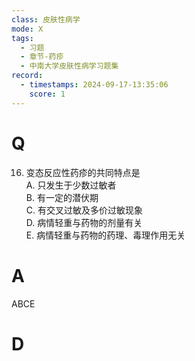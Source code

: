 ```yaml
---
class: 皮肤性病学
mode: X
tags:
  - 习题
  - 章节-药疹
  - 中南大学皮肤性病学习题集
record:
  - timestamps: 2024-09-17-13:35:06
    score: 1
---
```


# Q
16. 变态反应性药疹的共同特点是  
A. 只发生于少数过敏者  
B. 有一定的潜伏期  
C. 有交叉过敏及多价过敏现象  
D. 病情轻重与药物的剂量有关  
E. 病情轻重与药物的药理、毒理作用无关  
# A
ABCE
# D
